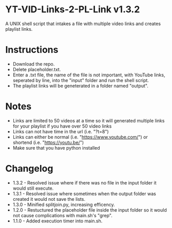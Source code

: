 # YT-VID-Links-2-PL-Link v1.3.2
A UNIX shell script that intakes a file with multiple video links and creates playlist links.

# Instructions
- Download the repo.
- Delete placeholder.txt.
- Enter a .txt file, the name of the file is not important, with YouTube links, seperated by line, into the "input" folder and run the shell script.
- The playlist links will be geneterated in a folder named "output".

# Notes
- Links are limited to 50 videos at a time so it will generated multiple links for your playlist if you have over 50 video links
- Links can not have time in the url (i.e. "?t=8")
- Links can either be normal (i.e. "https://www.youtube.com/") or shortend (i.e. "https://youtu.be/")
- Make sure that you have python installed

# Changelog
- 1.3.2 - Resolved issue where if there was no file in the input folder it would still execute.
- 1.3.1 - Resolved issue where sometimes when the output folder was created it would not save the lists.
- 1.3.0 - Minified splitjoin.py, increasing efficency.
- 1.2.0 - Restuctured the placeholder file inside the input folder so it would not cause complications with main.sh's "grep".
- 1.1.0 - Added execution timer into main.sh.
